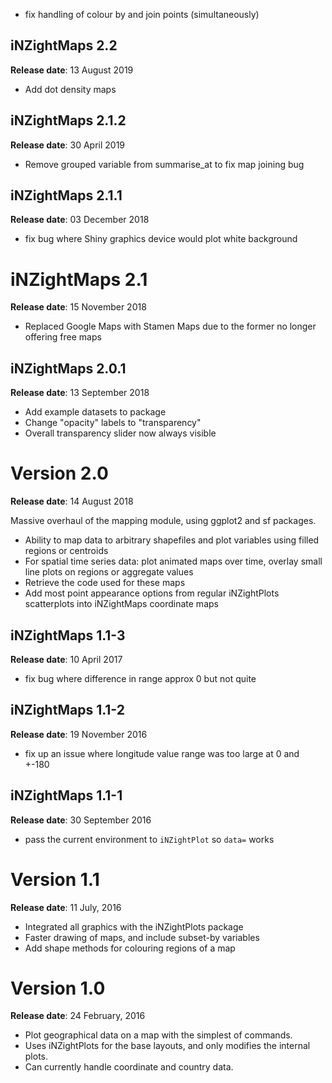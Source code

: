 - fix handling of colour by and join points (simultaneously)

## iNZightMaps 2.2
__Release date__: 13 August 2019

- Add dot density maps


## iNZightMaps 2.1.2
__Release date__: 30 April 2019

- Remove grouped variable from summarise_at to fix map joining bug


## iNZightMaps 2.1.1
__Release date__: 03 December 2018

- fix bug where Shiny graphics device would plot white background


# iNZightMaps 2.1
__Release date__: 15 November 2018

- Replaced Google Maps with Stamen Maps due to the former no longer offering free maps


## iNZightMaps 2.0.1
__Release date__: 13 September 2018

- Add example datasets to package
- Change "opacity" labels to "transparency"
- Overall transparency slider now always visible


# Version 2.0
__Release date__: 14 August 2018

Massive overhaul of the mapping module, using ggplot2 and sf packages.

- Ability to map data to arbitrary shapefiles and plot variables using filled regions or centroids
- For spatial time series data: plot animated maps over time, overlay small line plots on regions or aggregate values
- Retrieve the code used for these maps
- Add most point appearance options from regular iNZightPlots scatterplots into iNZightMaps coordinate maps


## iNZightMaps 1.1-3
__Release date__: 10 April 2017

- fix bug where difference in range approx 0 but not quite


## iNZightMaps 1.1-2
__Release date__: 19 November 2016

- fix up an issue where longitude value range was too large at 0 and +-180


## iNZightMaps 1.1-1
__Release date__: 30 September 2016

- pass the current environment to `iNZightPlot` so `data=` works


# Version 1.1
__Release date__: 11 July, 2016

- Integrated all graphics with the iNZightPlots package
- Faster drawing of maps, and include subset-by variables
- Add shape methods for colouring regions of a map



# Version 1.0
__Release date__: 24 February, 2016

- Plot geographical data on a map with the simplest of commands.
- Uses iNZightPlots for the base layouts, and only modifies the internal plots.
- Can currently handle coordinate and country data.
